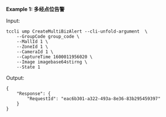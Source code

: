**Example 1: 多经点位告警**



Input: 

```
tccli ump CreateMultiBizAlert --cli-unfold-argument  \
    --GroupCode group_code \
    --MallId 1 \
    --ZoneId 1 \
    --CameraId 1 \
    --CaptureTime 1600011956020 \
    --Image imagebase64stirng \
    --State 1
```

Output: 
```
{
    "Response": {
        "RequestId": "eac6b301-a322-493a-8e36-83b295459397"
    }
}
```

